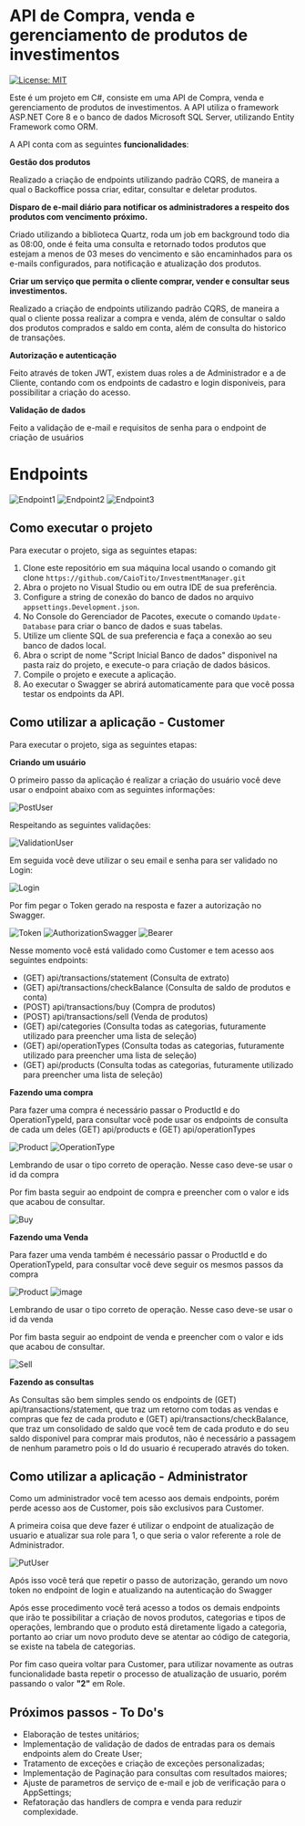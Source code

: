 # API de Compra, venda e gerenciamento de produtos de investimentos

[![License: MIT](https://img.shields.io/badge/License-MIT-yellow.svg)](https://github.com/CaioTito/InvestmentManager/blob/master/LICENSE.txt)

Este é um projeto em C#, consiste em uma API de Compra, venda e gerenciamento de produtos de investimentos. A API utiliza o framework ASP.NET Core 8 e o banco de dados Microsoft SQL Server, utilizando Entity Framework como ORM.

A API conta com as seguintes **funcionalidades**:

**Gestão dos produtos**
  
  Realizado a criação de endpoints utilizando padrão CQRS, de maneira a qual o Backoffice possa criar, editar, consultar e deletar produtos.
  
**Disparo de e-mail diário para notificar os administradores a respeito dos produtos com vencimento próximo.**
  
  Criado utilizando a biblioteca Quartz, roda um job em background todo dia as 08:00, onde é feita uma consulta e retornado todos produtos que estejam a menos de 03 meses do vencimento e são encaminhados para os e-mails configurados, para notificação e atualização dos produtos. 
  
**Criar um serviço que permita o cliente comprar, vender e consultar seus investimentos.**

  Realizado a criação de endpoints utilizando padrão CQRS, de maneira a qual o cliente possa realizar a compra e venda, além de consultar o saldo dos produtos comprados e saldo em conta, além de consulta do historico de transações.

**Autorização e autenticação**

  Feito através de token JWT, existem duas roles a de Administrador e a de Cliente, contando com os endpoints de cadastro e login disponiveis, para possibilitar a criação do acesso.

**Validação de dados**

  Feito a validação de e-mail e requisitos de senha para o endpoint de criação de usuários

# Endpoints

![Endpoint1](https://github.com/CaioTito/InvestmentManager/assets/47333681/688658fa-5145-4ec8-ba83-f3f7d05f6327)
![Endpoint2](https://github.com/CaioTito/InvestmentManager/assets/47333681/9368c610-c21d-4b6c-b070-8b836b3731d2)
![Endpoint3](https://github.com/CaioTito/InvestmentManager/assets/47333681/ee5c1750-a4cb-4331-9481-61e0e0553651)

## Como executar o projeto
Para executar o projeto, siga as seguintes etapas:

1. Clone este repositório em sua máquina local usando o comando git clone `https://github.com/CaioTito/InvestmentManager.git`
2. Abra o projeto no Visual Studio ou em outra IDE de sua preferência.
3. Configure a string de conexão do banco de dados no arquivo `appsettings.Development.json`.
4. No Console do Gerenciador de Pacotes, execute o comando `Update-Database` para criar o banco de dados e suas tabelas.
5. Utilize um cliente SQL de sua preferencia e faça a conexão ao seu banco de dados local.
6. Abra o script de nome "Script Inicial Banco de dados" disponivel na pasta raiz do projeto, e execute-o para criação de dados básicos.
7. Compile o projeto e execute a aplicação.
8. Ao executar o  Swagger se abrirá automaticamente para que você possa testar os endpoints da API.

## Como utilizar a aplicação - Customer
Para executar o projeto, siga as seguintes etapas:

**Criando um usuário**

O primeiro passo da aplicação é realizar a criação do usuário você deve usar o endpoint abaixo com as seguintes informações:

![PostUser](https://github.com/CaioTito/InvestmentManager/assets/47333681/7d85c07a-a02e-4e23-94c6-b3906668512f)

Respeitando as seguintes validações:

![ValidationUser](https://github.com/CaioTito/InvestmentManager/assets/47333681/85b8c277-087d-42ad-b3f1-b943dd0d98d5)

Em seguida você deve utilizar o seu email e senha para ser validado no Login:

![Login](https://github.com/CaioTito/InvestmentManager/assets/47333681/c9873188-f313-478e-af80-d50e57c8b3d2)

Por fim pegar o Token gerado na resposta e fazer a autorização no Swagger.

![Token](https://github.com/CaioTito/InvestmentManager/assets/47333681/ea58ebc2-1e32-41c0-9b10-87d586139209)
![AuthorizationSwagger](https://github.com/CaioTito/InvestmentManager/assets/47333681/a96ad9df-9cbe-4968-8e12-2193576bc163)
![Bearer](https://github.com/CaioTito/InvestmentManager/assets/47333681/241e9a16-e10e-4ff3-aea1-7c46ffe3d070)

Nesse momento você está validado como Customer e tem acesso aos seguintes endpoints:
 - (GET) api/transactions/statement (Consulta de extrato)
 - (GET) api/transactions/checkBalance (Consulta de saldo de produtos e conta)
 - (POST) api/transactions/buy (Compra de produtos)
 - (POST) api/transactions/sell (Venda de produtos)
 - (GET) api/categories (Consulta todas as categorias, futuramente utilizado para preencher uma lista de seleção)
 - (GET) api/operationTypes (Consulta todas as categorias, futuramente utilizado para preencher uma lista de seleção)
 - (GET) api/products (Consulta todas as categorias, futuramente utilizado para preencher uma lista de seleção)

**Fazendo uma compra**

Para fazer uma compra é necessário passar o ProductId e do OperationTypeId, para consultar você pode usar os endpoints de consulta de cada um deles (GET) api/products e (GET) api/operationTypes

![Product](https://github.com/CaioTito/InvestmentManager/assets/47333681/ea5095d1-5d5a-4492-bdae-d118cafa9cdb)
![OperationType](https://github.com/CaioTito/InvestmentManager/assets/47333681/6e23c7fd-a5bb-4c7e-837c-d3723837ec75)

Lembrando de usar o tipo correto de operação. Nesse caso deve-se usar o id da compra

Por fim basta seguir ao endpoint de compra e preencher com o valor e ids que acabou de consultar.

![Buy](https://github.com/CaioTito/InvestmentManager/assets/47333681/b23c091c-f087-46db-a3ad-3f6eab076bbb)

**Fazendo uma Venda**

Para fazer uma venda também é necessário passar o ProductId e do OperationTypeId, para consultar você deve seguir os mesmos passos da compra

![Product](https://github.com/CaioTito/InvestmentManager/assets/47333681/ea5095d1-5d5a-4492-bdae-d118cafa9cdb)
![image](https://github.com/CaioTito/InvestmentManager/assets/47333681/ce7b8033-df92-4a81-b7ba-527b90707065)

Lembrando de usar o tipo correto de operação. Nesse caso deve-se usar o id da venda

Por fim basta seguir ao endpoint de venda e preencher com o valor e ids que acabou de consultar.

![Sell](https://github.com/CaioTito/InvestmentManager/assets/47333681/2b4bdfaa-861a-4449-92f2-399f25a06646)

**Fazendo as consultas**

As Consultas são bem simples sendo os endpoints de (GET) api/transactions/statement, que traz um retorno com todas as vendas e compras que fez de cada produto e (GET) api/transactions/checkBalance, que traz um consolidado de saldo que você tem de cada produto e do seu saldo disponivel para comprar mais produtos, não é necessário a passagem de nenhum parametro pois o Id do usuario é recuperado através do token.

## Como utilizar a aplicação - Administrator

Como um administrador você tem acesso aos demais endpoints, porém perde acesso aos de Customer, pois são exclusivos para Customer.

A primeira coisa que deve fazer é utilizar o endpoint de atualização de usuario e atualizar sua role para 1, o que seria o valor referente a role de Administrador.

![PutUser](https://github.com/CaioTito/InvestmentManager/assets/47333681/f9d65e71-fa6a-4839-bd02-bbedcb2f3ad3)

Após isso você terá que repetir o passo de autorização, gerando um novo token no endpoint de login e atualizando na autenticação do Swagger

Após esse procedimento você terá acesso a todos os demais endpoints que irão te possibilitar a criação de novos produtos, categorias e tipos de operações, lembrando que o produto está diretamente ligado a categoria, portanto ao criar um novo produto deve se atentar ao código de categoria, se existe na tabela de categorias.

Por fim caso queira voltar para Customer, para utilizar novamente as outras funcionalidade basta repetir o processo de atualização de usuario, porém passando o valor **"2"** em Role.


## Próximos passos - To Do's

- Elaboração de testes unitários;
- Implementação de validação de dados de entradas para os demais endpoints alem do Create User;
- Tratamento de exceções e criação de exceções personalizadas;
- Implementação de Paginação para consultas com resultados maiores;
- Ajuste de parametros de serviço de e-mail e job de verificação para o AppSettings;
- Refatoração das handlers de compra e venda para reduzir complexidade.
